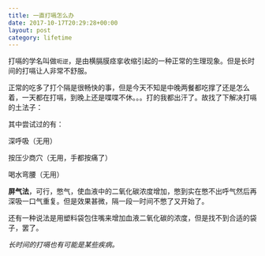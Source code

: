 ```yaml
---
title: 一直打嗝怎么办
date: 2017-10-17T20:29:28+00:00
layout: post
category: lifetime
---
```

打嗝的学名叫做`呃逆`，是由横膈膜痉挛收缩引起的一种正常的生理现象。但是长时间的打嗝让人非常不舒服。

正常的吃多了打个隔是很畅快的事，但是今天不知是中晚两餐都吃撑了还是怎么着，一天都在打嗝，到晚上还是喋喋不休。。。打的我都出汗了。故找了下解决打嗝的土法子：

其中尝试过的有：

深呼吸（无用）

按压少商穴（无用，手都按痛了）

喝水弯腰（无用）

**屏气法**，可行，憋气，使血液中的二氧化碳浓度增加，憋到实在憋不出呼气然后再深吸一口气重复。但是效果甚微，隔一段一时间不憋了又开始了。

还有一种说法是用塑料袋包住嘴来增加血液二氧化碳的浓度，但是找不到合适的袋子，罢了。

*长时间的打嗝也有可能是某些疾病。*